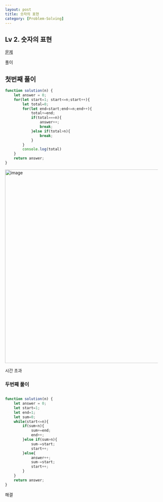 ```yaml
---
layout: post
title: 숫자의 표현
category: [Problem-Solving]
---
```


## Lv 2. 숫자의 표현

[문제](https://school.programmers.co.kr/learn/courses/30/lessons/12924)

풀이

## 첫번째 풀이

```js
function solution(n) {
    let answer = 0;
    for(let start=1; start<=n;start++){
        let total=0;
        for(let end=start;end<=n;end++){
            total+=end;
            if(total===n){
                answer++;
                break;
            }else if(total>n){
                break;
            }
        }
        console.log(total)
    }
    return answer;
}
```
<img width="638" alt="image" src="https://github.com/dbckdgjs369/dbckdgjs369.github.io/assets/49175629/31a977bf-20b0-486f-b276-db8551bcd912">

시간 초과

### 두번째 풀이

```js

function solution(n) {
    let answer = 0;
    let start=1;
    let end=1;
    let sum=0;
    while(start<=n){
        if(sum<n){
            sum+=end;
            end++;
        }else if(sum>n){
            sum-=start;
            start++;
        }else{
            answer++;
            sum-=start;
            start++;
        }   
    }
    return answer;
}
```

해결